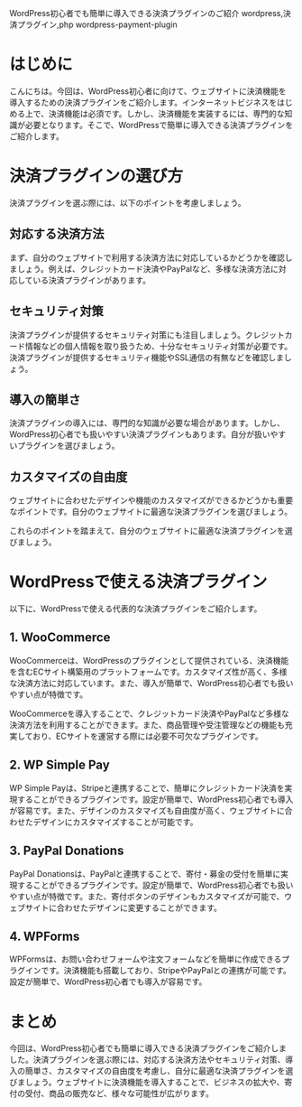 WordPress初心者でも簡単に導入できる決済プラグインのご紹介
wordpress,決済プラグイン,php
wordpress-payment-plugin

# はじめに
こんにちは。今回は、WordPress初心者に向けて、ウェブサイトに決済機能を導入するための決済プラグインをご紹介します。インターネットビジネスをはじめる上で、決済機能は必須です。しかし、決済機能を実装するには、専門的な知識が必要となります。そこで、WordPressで簡単に導入できる決済プラグインをご紹介します。

# 決済プラグインの選び方

決済プラグインを選ぶ際には、以下のポイントを考慮しましょう。

## 対応する決済方法

まず、自分のウェブサイトで利用する決済方法に対応しているかどうかを確認しましょう。例えば、クレジットカード決済やPayPalなど、多様な決済方法に対応している決済プラグインがあります。

## セキュリティ対策

決済プラグインが提供するセキュリティ対策にも注目しましょう。クレジットカード情報などの個人情報を取り扱うため、十分なセキュリティ対策が必要です。決済プラグインが提供するセキュリティ機能やSSL通信の有無などを確認しましょう。

## 導入の簡単さ

決済プラグインの導入には、専門的な知識が必要な場合があります。しかし、WordPress初心者でも扱いやすい決済プラグインもあります。自分が扱いやすいプラグインを選びましょう。

## カスタマイズの自由度

ウェブサイトに合わせたデザインや機能のカスタマイズができるかどうかも重要なポイントです。自分のウェブサイトに最適な決済プラグインを選びましょう。

これらのポイントを踏まえて、自分のウェブサイトに最適な決済プラグインを選びましょう。

# WordPressで使える決済プラグイン

以下に、WordPressで使える代表的な決済プラグインをご紹介します。

## 1. WooCommerce

WooCommerceは、WordPressのプラグインとして提供されている、決済機能を含むECサイト構築用のプラットフォームです。カスタマイズ性が高く、多様な決済方法に対応しています。また、導入が簡単で、WordPress初心者でも扱いやすい点が特徴です。

WooCommerceを導入することで、クレジットカード決済やPayPalなど多様な決済方法を利用することができます。また、商品管理や受注管理などの機能も充実しており、ECサイトを運営する際には必要不可欠なプラグインです。

## 2. WP Simple Pay

WP Simple Payは、Stripeと連携することで、簡単にクレジットカード決済を実現することができるプラグインです。設定が簡単で、WordPress初心者でも導入が容易です。また、デザインのカスタマイズも自由度が高く、ウェブサイトに合わせたデザインにカスタマイズすることが可能です。

## 3. PayPal Donations

PayPal Donationsは、PayPalと連携することで、寄付・募金の受付を簡単に実現することができるプラグインです。設定が簡単で、WordPress初心者でも扱いやすい点が特徴です。また、寄付ボタンのデザインもカスタマイズが可能で、ウェブサイトに合わせたデザインに変更することができます。

## 4. WPForms

WPFormsは、お問い合わせフォームや注文フォームなどを簡単に作成できるプラグインです。決済機能も搭載しており、StripeやPayPalとの連携が可能です。設定が簡単で、WordPress初心者でも導入が容易です。

# まとめ

今回は、WordPress初心者でも簡単に導入できる決済プラグインをご紹介しました。決済プラグインを選ぶ際には、対応する決済方法やセキュリティ対策、導入の簡単さ、カスタマイズの自由度を考慮し、自分に最適な決済プラグインを選びましょう。ウェブサイトに決済機能を導入することで、ビジネスの拡大や、寄付の受付、商品の販売など、様々な可能性が広がります。

